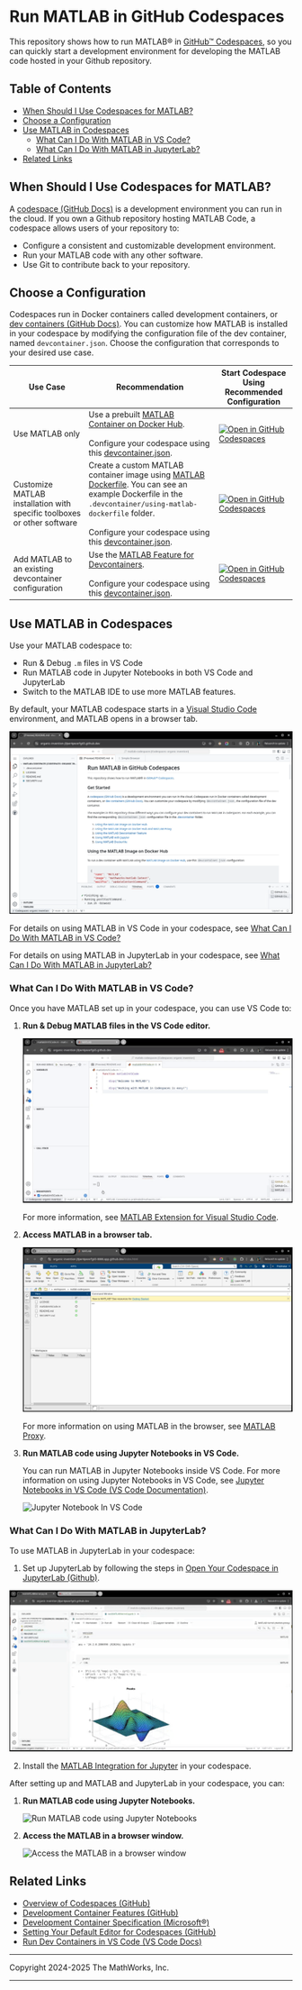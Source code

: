 # Run MATLAB in GitHub Codespaces

This repository shows how to run MATLAB&reg; in [GitHub&trade; Codespaces](https://github.com/features/codespaces), so you can quickly start a development environment for developing the MATLAB code hosted in your Github repository.


## Table of Contents
- [When Should I Use Codespaces for MATLAB?](#when-should-i-use-codespaces-for-matlab)
- [Choose a Configuration](#choose-a-configuration)
- [Use MATLAB in Codespaces](#use-matlab-in-codespaces)
  - [What Can I Do With MATLAB in VS Code?](#what-can-i-do-with-matlab-in-vs-code)
  - [What Can I Do With MATLAB in JupyterLab?](#what-can-i-do-with-matlab-in-jupyterlab)
- [Related Links](#related-links)    


## When Should I Use Codespaces for MATLAB?

A [codespace (GitHub Docs)](https://docs.github.com/en/codespaces/overview) is a development environment you can run in the cloud. If you own a Github repository hosting MATLAB Code, a codespace allows users of your repository to:
- Configure a consistent and customizable development environment.
- Run your MATLAB code with any other software.
- Use Git to contribute back to your repository.

## Choose a Configuration

Codespaces run in Docker containers called development containers, or [dev containers (GitHub Docs)](https://docs.github.com/en/codespaces/setting-up-your-project-for-codespaces/adding-a-dev-container-configuration/introduction-to-dev-containers). You can customize how MATLAB is installed in your codespace by modifying the configuration file of the dev container, named `devcontainer.json`. Choose the configuration that corresponds to your desired use case.

| Use Case  | Recommendation | Start Codespace Using Recommended Configuration |
| ------------- | ------------- |------------- |
|Use MATLAB only|Use a prebuilt [MATLAB Container on Docker Hub](https://hub.docker.com/r/mathworks/matlab). <br><br>Configure your codespace using this [devcontainer.json](.devcontainer/devcontainer.json).|[![Open in GitHub Codespaces](https://github.com/codespaces/badge.svg)](https://github.com/codespaces/new/mathworks-ref-arch/matlab-codespaces?template=false&devcontainer_path=.devcontainer%2Fdevcontainer.json)|
|Customize MATLAB installation with specific toolboxes or other software|Create a custom MATLAB container image using [MATLAB Dockerfile](https://github.com/mathworks-ref-arch/matlab-dockerfile). You can see an example Dockerfile in the `.devcontainer/using-matlab-dockerfile` folder. <br><br>Configure your codespace using this [devcontainer.json](.devcontainer/using-matlab-dockerfile/devcontainer.json).|[![Open in GitHub Codespaces](https://github.com/codespaces/badge.svg)](https://github.com/codespaces/new/mathworks-ref-arch/matlab-codespaces?template=false&devcontainer_path=.devcontainer%2Fusing-matlab-dockerfile%2Fdevcontainer.json)|
|Add MATLAB to an existing devcontainer configuration|Use the [MATLAB Feature for Devcontainers](https://github.com/mathworks/devcontainer-features/tree/main/src/matlab). <br><br>Configure your codespace using this [devcontainer.json](.devcontainer/using-devcontainer-feature/devcontainer.json).|[![Open in GitHub Codespaces](https://github.com/codespaces/badge.svg)](https://github.com/codespaces/new/mathworks-ref-arch/matlab-codespaces?template=false&devcontainer_path=.devcontainer%2Fusing-devcontainer-feature%2Fdevcontainer.json)||

## Use MATLAB in Codespaces 

Use your MATLAB codespace to:
- Run & Debug `.m` files in VS Code
- Run MATLAB code in Jupyter Notebooks in both VS Code and JupyterLab
- Switch to the MATLAB IDE to use more MATLAB features.

By default, your MATLAB codespace starts in a [Visual Studio Code](https://code.visualstudio.com/) environment, and MATLAB opens in a browser tab.

![VSCode In Codespaces](img/VSCodeInCodespaces.png)

For details on using MATLAB in VS Code in your codespace, see [What Can I Do With MATLAB in VS Code?](#what-can-i-do-with-matlab-in-vs-code)

For details on using MATLAB in JupyterLab in your codespace, see [What Can I Do With MATLAB in JupyterLab?](#what-can-i-do-with-matlab-in-jupyterlab)




### What Can I Do With MATLAB in VS Code?

Once you have MATLAB set up in your codespace, you can use VS Code to: 

1. **Run & Debug MATLAB files in the VS Code editor.**</br>
   
   ![Run and Debug MATLAB in VS Code](img/RunAndDebugInVSCode.gif)
   
   For more information, see [MATLAB Extension for Visual Studio Code](https://github.com/mathworks/MATLAB-extension-for-vscode).


2. **Access MATLAB in a browser tab.**</br>

   ![MATLAB Proxy](img/MATLABinBrowser.png)

   For more information on using MATLAB in the browser, see [MATLAB Proxy](https://github.com/mathworks/matlab-proxy).

3. **Run MATLAB code using Jupyter Notebooks in VS Code.**</br>

   You can run MATLAB in Jupyter Notebooks inside VS Code. For more information on using Jupyter Notebooks in VS Code, see [Jupyter Notebooks in VS Code (VS Code Documentation)](https://code.visualstudio.com/docs/datascience/jupyter-notebooks).
   
   ![Jupyter Notebook In VS Code](img/JupyterNotebookInVSCode.gif)


### What Can I Do With MATLAB in JupyterLab?

To use MATLAB in JupyterLab in your codespace:

1. Set up JupyterLab by following the steps in [Open Your Codespace in JupyterLab (Github)](https://docs.github.com/en/codespaces/developing-in-a-codespace/getting-started-with-github-codespaces-for-machine-learning#opening-your-codespace-in-jupyterlab).

  ![Open In JupyterLab](img/OpenInJupyterLab.gif)
  
2. Install the [MATLAB Integration for Jupyter](https://github.com/mathworks/jupyter-matlab-proxy) in your codespace.

After setting up and MATLAB and JupyterLab in your codespace, you can:

1. **Run MATLAB code using Jupyter Notebooks.**</br>
   
   ![Run MATLAB code using Jupyter Notebooks](https://github.com/mathworks/jupyter-matlab-proxy/raw/main/img/JupyterKernel.gif)

2. **Access the MATLAB in a browser window.**</br>
      
   ![Access the MATLAB in a browser window](https://github.com/mathworks/jupyter-matlab-proxy/raw/main/img/JupyterMATLABDesktop.gif)


## Related Links

- [Overview of Codespaces (GitHub)](https://docs.github.com/en/codespaces/overview)
- [Development Container Features (GitHub)](https://github.com/devcontainers/features/)
- [Development Container Specification (Microsoft&reg;)](https://containers.dev/implementors/spec/)
- [Setting Your Default Editor for Codespaces (GitHub)](https://docs.github.com/en/codespaces/setting-your-user-preferences/setting-your-default-editor-for-github-codespaces)
- [Run Dev Containers in VS Code (VS Code Docs) ](https://code.visualstudio.com/docs/devcontainers/create-dev-container)

---

Copyright 2024-2025 The MathWorks, Inc.

---
